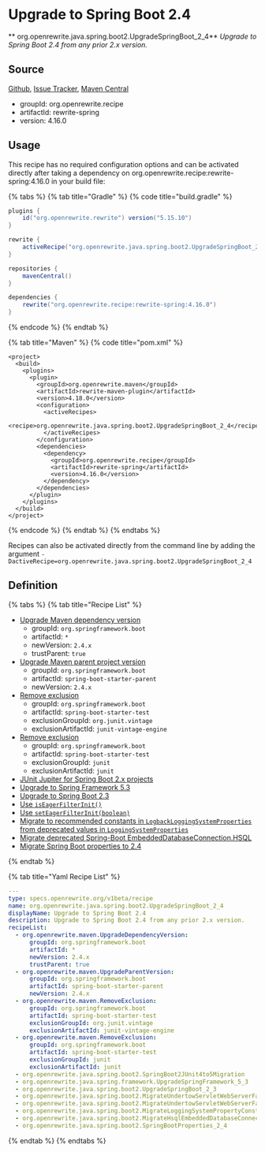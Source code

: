 # Upgrade to Spring Boot 2.4

** org.openrewrite.java.spring.boot2.UpgradeSpringBoot\_2\_4**
_Upgrade to Spring Boot 2.4 from any prior 2.x version._

## Source

[Github](https://github.com/openrewrite/rewrite-spring), [Issue Tracker](https://github.com/openrewrite/rewrite-spring/issues), [Maven Central](https://search.maven.org/artifact/org.openrewrite.recipe/rewrite-spring/4.16.0/jar)

* groupId: org.openrewrite.recipe
* artifactId: rewrite-spring
* version: 4.16.0


## Usage

This recipe has no required configuration options and can be activated directly after taking a dependency on org.openrewrite.recipe:rewrite-spring:4.16.0 in your build file:

{% tabs %}
{% tab title="Gradle" %}
{% code title="build.gradle" %}
```groovy
plugins {
    id("org.openrewrite.rewrite") version("5.15.10")
}

rewrite {
    activeRecipe("org.openrewrite.java.spring.boot2.UpgradeSpringBoot_2_4")
}

repositories {
    mavenCentral()
}

dependencies {
    rewrite("org.openrewrite.recipe:rewrite-spring:4.16.0")
}
```
{% endcode %}
{% endtab %}

{% tab title="Maven" %}
{% code title="pom.xml" %}
```markup
<project>
  <build>
    <plugins>
      <plugin>
        <groupId>org.openrewrite.maven</groupId>
        <artifactId>rewrite-maven-plugin</artifactId>
        <version>4.18.0</version>
        <configuration>
          <activeRecipes>
            <recipe>org.openrewrite.java.spring.boot2.UpgradeSpringBoot_2_4</recipe>
          </activeRecipes>
        </configuration>
        <dependencies>
          <dependency>
            <groupId>org.openrewrite.recipe</groupId>
            <artifactId>rewrite-spring</artifactId>
            <version>4.16.0</version>
          </dependency>
        </dependencies>
      </plugin>
    </plugins>
  </build>
</project>
```
{% endcode %}
{% endtab %}
{% endtabs %}

Recipes can also be activated directly from the command line by adding the argument `-DactiveRecipe=org.openrewrite.java.spring.boot2.UpgradeSpringBoot_2_4`

## Definition

{% tabs %}
{% tab title="Recipe List" %}
* [Upgrade Maven dependency version](../../../maven/upgradedependencyversion.md)
  * groupId: `org.springframework.boot`
  * artifactId: `*`
  * newVersion: `2.4.x`
  * trustParent: `true`
* [Upgrade Maven parent project version](../../../maven/upgradeparentversion.md)
  * groupId: `org.springframework.boot`
  * artifactId: `spring-boot-starter-parent`
  * newVersion: `2.4.x`
* [Remove exclusion](../../../maven/removeexclusion.md)
  * groupId: `org.springframework.boot`
  * artifactId: `spring-boot-starter-test`
  * exclusionGroupId: `org.junit.vintage`
  * exclusionArtifactId: `junit-vintage-engine`
* [Remove exclusion](../../../maven/removeexclusion.md)
  * groupId: `org.springframework.boot`
  * artifactId: `spring-boot-starter-test`
  * exclusionGroupId: `junit`
  * exclusionArtifactId: `junit`
* [JUnit Jupiter for Spring Boot 2.x projects](../../../java/spring/boot2/springboot2junit4to5migration.md)
* [Upgrade to Spring Framework 5.3](../../../java/spring/framework/upgradespringframework_5_3.md)
* [Upgrade to Spring Boot 2.3](../../../java/spring/boot2/upgradespringboot_2_3.md)
* [Use `isEagerFilterInit()`](../../../java/spring/boot2/migrateundertowservletwebserverfactoryiseagerinitfilters.md)
* [Use `setEagerFilterInit(boolean)`](../../../java/spring/boot2/migrateundertowservletwebserverfactoryseteagerinitfilters.md)
* [Migrate to recommended constants in `LogbackLoggingSystemProperties` from deprecated values in `LoggingSystemProperties`](../../../java/spring/boot2/migrateloggingsystempropertyconstants.md)
* [Migrate deprecated Spring-Boot EmbeddedDatabaseConnection.HSQL](../../../java/spring/boot2/migratehsqlembeddeddatabaseconnection.md)
* [Migrate Spring Boot properties to 2.4](../../../java/spring/boot2/springbootproperties_2_4.md)

{% endtab %}

{% tab title="Yaml Recipe List" %}
```yaml
---
type: specs.openrewrite.org/v1beta/recipe
name: org.openrewrite.java.spring.boot2.UpgradeSpringBoot_2_4
displayName: Upgrade to Spring Boot 2.4
description: Upgrade to Spring Boot 2.4 from any prior 2.x version.
recipeList:
  - org.openrewrite.maven.UpgradeDependencyVersion:
      groupId: org.springframework.boot
      artifactId: *
      newVersion: 2.4.x
      trustParent: true
  - org.openrewrite.maven.UpgradeParentVersion:
      groupId: org.springframework.boot
      artifactId: spring-boot-starter-parent
      newVersion: 2.4.x
  - org.openrewrite.maven.RemoveExclusion:
      groupId: org.springframework.boot
      artifactId: spring-boot-starter-test
      exclusionGroupId: org.junit.vintage
      exclusionArtifactId: junit-vintage-engine
  - org.openrewrite.maven.RemoveExclusion:
      groupId: org.springframework.boot
      artifactId: spring-boot-starter-test
      exclusionGroupId: junit
      exclusionArtifactId: junit
  - org.openrewrite.java.spring.boot2.SpringBoot2JUnit4to5Migration
  - org.openrewrite.java.spring.framework.UpgradeSpringFramework_5_3
  - org.openrewrite.java.spring.boot2.UpgradeSpringBoot_2_3
  - org.openrewrite.java.spring.boot2.MigrateUndertowServletWebServerFactoryIsEagerInitFilters
  - org.openrewrite.java.spring.boot2.MigrateUndertowServletWebServerFactorySetEagerInitFilters
  - org.openrewrite.java.spring.boot2.MigrateLoggingSystemPropertyConstants
  - org.openrewrite.java.spring.boot2.MigrateHsqlEmbeddedDatabaseConnection
  - org.openrewrite.java.spring.boot2.SpringBootProperties_2_4

```
{% endtab %}
{% endtabs %}
